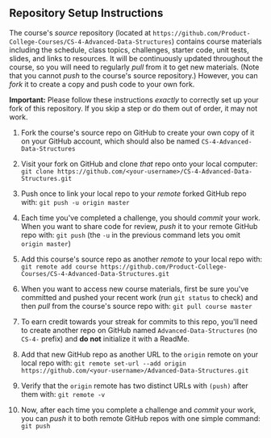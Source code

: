 ## Repository Setup Instructions

The course's *source* repository (located at `https://github.com/Product-College-Courses/CS-4-Advanced-Data-Structures`) contains course materials including the schedule, class topics, challenges, starter code, unit tests, slides, and links to resources.
It will be continuously updated throughout the course, so you will need to regularly *pull* from it to get new materials.
(Note that you cannot *push* to the course's source repository.)
However, you can *fork* it to create a copy and push code to your own fork.

**Important:**
Please follow these instructions *exactly* to correctly set up your fork of this repository. If you skip a step or do them out of order, it may not work.

1. Fork the course's source repo on GitHub to create your own copy of it on your GitHub account, which should also be named `CS-4-Advanced-Data-Structures`

1. Visit your fork on GitHub and clone *that* repo onto your local computer:
`git clone https://github.com/<your-username>/CS-4-Advanced-Data-Structures.git`

1. Push once to link your local repo to your *remote* forked GitHub repo with:
`git push -u origin master`

1. Each time you've completed a challenge, you should *commit* your work. When you want to share code for review, *push* it to your remote GitHub repo with:
`git push` (the `-u` in the previous command lets you omit `origin master`)

1. Add this course's source repo as another *remote* to your local repo with:
`git remote add course https://github.com/Product-College-Courses/CS-4-Advanced-Data-Structures.git`

1. When you want to access new course materials, first be sure you've committed and pushed your recent work (run `git status` to check) and then *pull* from the course's source repo with:
`git pull course master`

1. To earn credit towards your streak for commits to this repo, you'll need to create another repo on GitHub named `Advanced-Data-Structures` (no `CS-4-` prefix) and **do not** initialize it with a ReadMe.

1. Add that new GitHub repo as another URL to the `origin` remote on your local repo with:
`git remote set-url --add origin https://github.com/<your-username>/Advanced-Data-Structures.git`

1. Verify that the `origin` remote has two distinct URLs with `(push)` after them with:
`git remote -v`

1. Now, after each time you complete a challenge and *commit* your work, you can *push* it to both remote GitHub repos with one simple command:
`git push`
